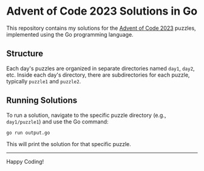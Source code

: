 # Advent of Code 2023 Solutions in Go

This repository contains my solutions for the [Advent of Code 2023](https://adventofcode.com/2023) puzzles, implemented using the Go programming language.

## Structure

Each day's puzzles are organized in separate directories named `day1`, `day2`, etc. Inside each day's directory, there are subdirectories for each puzzle, typically `puzzle1` and `puzzle2`.

## Running Solutions

To run a solution, navigate to the specific puzzle directory (e.g., `day1/puzzle1`) and use the Go command:

```bash
go run output.go
```

This will print the solution for that specific puzzle.

---

Happy Coding!

